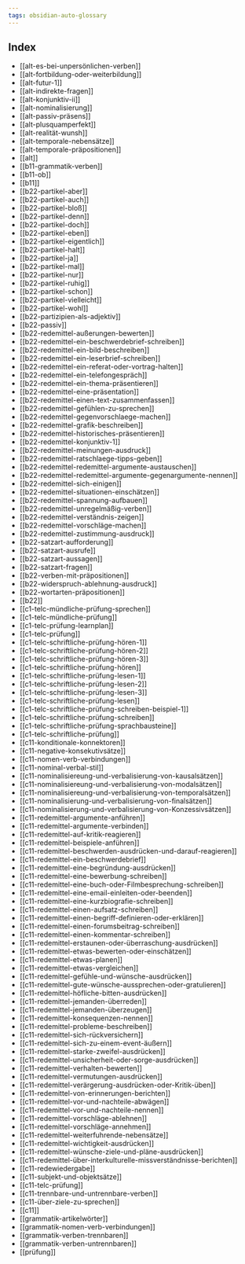```yaml
---
tags: obsidian-auto-glossary
---
```

## Index
- [[alt-es-bei-unpersönlichen-verben]]
- [[alt-fortbildung-oder-weiterbildung]]
- [[alt-futur-1]]
- [[alt-indirekte-fragen]]
- [[alt-konjunktiv-ii]]
- [[alt-nominalisierung]]
- [[alt-passiv-präsens]]
- [[alt-plusquamperfekt]]
- [[alt-realität-wunsh]]
- [[alt-temporale-nebensätze]]
- [[alt-temporale-präpositionen]]
- [[alt]]
- [[b11-grammatik-verben]]
- [[b11-ob]]
- [[b11]]
- [[b22-partikel-aber]]
- [[b22-partikel-auch]]
- [[b22-partikel-bloß]]
- [[b22-partikel-denn]]
- [[b22-partikel-doch]]
- [[b22-partikel-eben]]
- [[b22-partikel-eigentlich]]
- [[b22-partikel-halt]]
- [[b22-partikel-ja]]
- [[b22-partikel-mal]]
- [[b22-partikel-nur]]
- [[b22-partikel-ruhig]]
- [[b22-partikel-schon]]
- [[b22-partikel-vielleicht]]
- [[b22-partikel-wohl]]
- [[b22-partizipien-als-adjektiv]]
- [[b22-passiv]]
- [[b22-redemittel-außerungen-bewerten]]
- [[b22-redemittel-ein-beschwerdebrief-schreiben]]
- [[b22-redemittel-ein-bild-beschreiben]]
- [[b22-redemittel-ein-leserbrief-schreiben]]
- [[b22-redemittel-ein-referat-oder-vortrag-halten]]
- [[b22-redemittel-ein-telefongespräch]]
- [[b22-redemittel-ein-thema-präsentieren]]
- [[b22-redemittel-eine-präsentation]]
- [[b22-redemittel-einen-text-zusammenfassen]]
- [[b22-redemittel-gefühlen-zu-sprechen]]
- [[b22-redemittel-gegenvorschlaege-machen]]
- [[b22-redemittel-grafik-beschreiben]]
- [[b22-redemittel-historisches-präsentieren]]
- [[b22-redemittel-konjunktiv-1]]
- [[b22-redemittel-meinungen-ausdruck]]
- [[b22-redemittel-ratschlaege-tipps-geben]]
- [[b22-redemittel-redemittel-argumente-austauschen]]
- [[b22-redemittel-redemittel-argumente-gegenargumente-nennen]]
- [[b22-redemittel-sich-einigen]]
- [[b22-redemittel-situationen-einschätzen]]
- [[b22-redemittel-spannung-aufbauen]]
- [[b22-redemittel-unregelmäßig-verben]]
- [[b22-redemittel-verständnis-zeigen]]
- [[b22-redemittel-vorschläge-machen]]
- [[b22-redemittel-zustimmung-ausdruck]]
- [[b22-satzart-aufforderung]]
- [[b22-satzart-ausrufe]]
- [[b22-satzart-aussagen]]
- [[b22-satzart-fragen]]
- [[b22-verben-mit-präpositionen]]
- [[b22-widerspruch-ablehnung-ausdruck]]
- [[b22-wortarten-präpositionen]]
- [[b22]]
- [[c1-telc-mündliche-prüfung-sprechen]]
- [[c1-telc-mündliche-prüfung]]
- [[c1-telc-prüfung-learnplan]]
- [[c1-telc-prüfung]]
- [[c1-telc-schriftliche-prüfung-hören-1]]
- [[c1-telc-schriftliche-prüfung-hören-2]]
- [[c1-telc-schriftliche-prüfung-hören-3]]
- [[c1-telc-schriftliche-prüfung-hören]]
- [[c1-telc-schriftliche-prüfung-lesen-1]]
- [[c1-telc-schriftliche-prüfung-lesen-2]]
- [[c1-telc-schriftliche-prüfung-lesen-3]]
- [[c1-telc-schriftliche-prüfung-lesen]]
- [[c1-telc-schriftliche-prüfung-schreiben-beispiel-1]]
- [[c1-telc-schriftliche-prüfung-schreiben]]
- [[c1-telc-schriftliche-prüfung-sprachbausteine]]
- [[c1-telc-schriftliche-prüfung]]
- [[c11-konditionale-konnektoren]]
- [[c11-negative-konsekutivsätze]]
- [[c11-nomen-verb-verbindungen]]
- [[c11-nominal-verbal-stil]]
- [[c11-nominalisiereung-und-verbalisierung-von-kausalsätzen]]
- [[c11-nominalisiereung-und-verbalisierung-von-modalsätzen]]
- [[c11-nominalisiereung-und-verbalisierung-von-temporalsätzen]]
- [[c11-nominalisierung-und-verbalisierung-von-finalsätzen]]
- [[c11-nominalisierung-und-verbalisierung-von-Konzessivsätzen]]
- [[c11-redemittel-argumente-anführen]]
- [[c11-redemittel-argumente-verbinden]]
- [[c11-redemittel-auf-kritik-reagieren]]
- [[c11-redemittel-beispiele-anführen]]
- [[c11-redemittel-beschwerden-ausdrücken-und-darauf-reagieren]]
- [[c11-redemittel-ein-beschwerdebrief]]
- [[c11-redemittel-eine-begründung-ausdrücken]]
- [[c11-redemittel-eine-bewerbung-schreiben]]
- [[c11-redemittel-eine-buch-oder-Filmbesprechung-schreiben]]
- [[c11-redemittel-eine-email-einleiten-oder-beenden]]
- [[c11-redemittel-eine-kurzbiografie-schreiben]]
- [[c11-redemittel-einen-aufsatz-schreiben]]
- [[c11-redemittel-einen-begriff-definieren-oder-erklären]]
- [[c11-redemittel-einen-forumsbeitrag-schreiben]]
- [[c11-redemittel-einen-kommentar-schreiben]]
- [[c11-redemittel-erstaunen-oder-überraschung-ausdrücken]]
- [[c11-redemittel-etwas-bewerten-oder-einschätzen]]
- [[c11-redemittel-etwas-planen]]
- [[c11-redemittel-etwas-vergleichen]]
- [[c11-redemittel-gefühle-und-wünsche-ausdrücken]]
- [[c11-redemittel-gute-wünsche-aussprechen-oder-gratulieren]]
- [[c11-redemittel-höfliche-bitten-ausdrücken]]
- [[c11-redemittel-jemanden-überreden]]
- [[c11-redemittel-jemanden-überzeugen]]
- [[c11-redemittel-konsequenzen-nennen]]
- [[c11-redemittel-probleme-beschreiben]]
- [[c11-redemittel-sich-rückversichern]]
- [[c11-redemittel-sich-zu-einem-event-äußern]]
- [[c11-redemittel-starke-zweifel-ausdrücken]]
- [[c11-redemittel-unsicherheit-oder-sorge-ausdrücken]]
- [[c11-redemittel-verhalten-bewerten]]
- [[c11-redemittel-vermutungen-ausdrücken]]
- [[c11-redemittel-verärgerung-ausdrücken-oder-Kritik-üben]]
- [[c11-redemittel-von-erinnerungen-berichten]]
- [[c11-redemittel-vor-und-nachteile-abwägen]]
- [[c11-redemittel-vor-und-nachteile-nennen]]
- [[c11-redemittel-vorschläge-ablehnen]]
- [[c11-redemittel-vorschläge-annehmen]]
- [[c11-redemittel-weiterfuhrende-nebensätze]]
- [[c11-redemittel-wichtigkeit-ausdrücken]]
- [[c11-redemittel-wünsche-ziele-und-pläne-ausdrücken]]
- [[c11-redemittel-über-interkulturelle-missverständnisse-berichten]]
- [[c11-redewiedergabe]]
- [[c11-subjekt-und-objektsätze]]
- [[c11-telc-prüfung]]
- [[c11-trennbare-und-untrennbare-verben]]
- [[c11-über-ziele-zu-sprechen]]
- [[c11]]
- [[grammatik-artikelwörter]]
- [[grammatik-nomen-verb-verbindungen]]
- [[grammatik-verben-trennbaren]]
- [[grammatik-verben-untrennbaren]]
- [[prüfung]]
